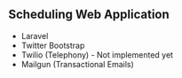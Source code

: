 ## Scheduling Web Application

- Laravel
- Twitter Bootstrap
- Twilio (Telephony) - Not implemented yet
- Mailgun (Transactional Emails)
